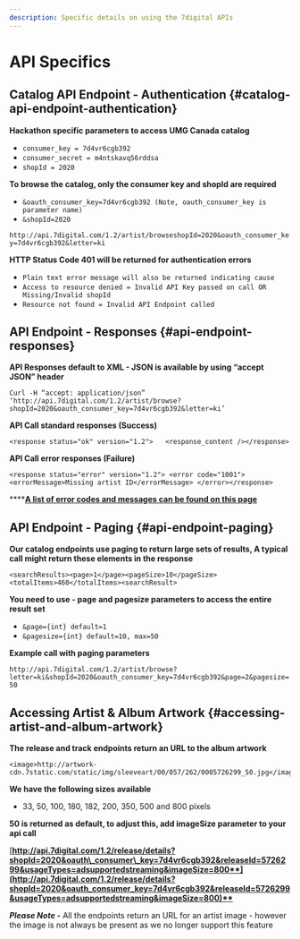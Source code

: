 ```yaml
---
description: Specific details on using the 7digital APIs
---
```


# API Specifics

## **Catalog API Endpoint - Authentication** {#catalog-api-endpoint-authentication}

**Hackathon specific parameters to access UMG Canada catalog**

* `consumer_key = 7d4vr6cgb392`
* `consumer_secret = m4ntskavq56rddsa`
* `shopId = 2020`

**To browse the catalog, only the consumer key and shopId are required**

* `&oauth_consumer_key=7d4vr6cgb392 (Note, oauth_consumer_key is parameter name)`
* `&shopId=2020`

`http://api.7digital.com/1.2/artist/browseshopId=2020&oauth_consumer_key=7d4vr6cgb392&letter=ki`

**HTTP Status Code 401 will be returned for authentication errors**

* `Plain text error message will also be returned indicating cause`
* `Access to resource denied = Invalid API Key passed on call OR Missing/Invalid shopId`
* `Resource not found = Invalid API Endpoint called`

## **API Endpoint - Responses** {#api-endpoint-responses}

**API Responses default to XML - JSON is available by using “accept JSON” header**

`Curl -H “accept: application/json” ‘http://api.7digital.com/1.2/artist/browse?shopId=2020&oauth_consumer_key=7d4vr6cgb392&letter=ki’`

**API Call standard responses \(Success\)**

```text
<response status="ok" version="1.2">   <response_content /></response>
```

**API Call error responses \(Failure\)**

```text
<response status="error" version="1.2"> <error code="1001">  <errorMessage>Missing artist ID</errorMessage> </error></response>
```

\*\*\*\*[**​A list of error codes and messages can be found on this page**​](https://cloudinary.gitbook.io/milwaukee-startup-week-hackathon-guide/7digital/api-error-codes-and-messages)

## **API Endpoint - Paging** {#api-endpoint-paging}

**Our catalog endpoints use paging to return large sets of results, A typical call might return these elements in the response**

```text
<searchResults><page>1</page><pageSize>10</pageSize><totalItems>460</totalItems><searchResult>
```

**You need to use - page and pagesize parameters to access the entire result set**

* `&page={int} default=1`
* `&pagesize={int} default=10, max=50`

**Example call with paging parameters**

`http://api.7digital.com/1.2/artist/browse?letter=ki&shopId=2020&oauth_consumer_key=7d4vr6cgb392&page=2&pagesize=50`

## **Accessing Artist & Album Artwork** {#accessing-artist-and-album-artwork}

**The release and track endpoints return an URL to the album artwork**

```text
<image>http://artwork-cdn.7static.com/static/img/sleeveart/00/057/262/0005726299_50.jpg</image>
```

**We have the following sizes available**

* 33, 50, 100, 180, 182, 200, 350, 500 and 800 pixels

**50 is returned as default, to adjust this, add imageSize parameter to your api call**

**​**[**http://api.7digital.com/1.2/release/details?shopId=2020&oauth\_consumer\_key=7d4vr6cgb392&releaseId=5726299&usageTypes=adsupportedstreaming&imageSize=800**](http://api.7digital.com/1.2/release/details?shopId=2020&oauth_consumer_key=7d4vr6cgb392&releaseId=5726299&usageTypes=adsupportedstreaming&imageSize=800)**​**

_**Please Note -**_ All the endpoints return an URL for an artist image - however the image is not always be present as we no longer support this feature  



